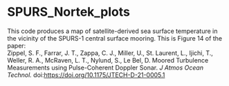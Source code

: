 # SPURS_Nortek_plots
This code produces a map of satellite-derived sea surface temperature in the vicinity of the SPURS-1 central surface mooring.  This is Figure 14 of the paper:\
Zippel, S. F., Farrar, J. T., Zappa, C. J., Miller, U., St. Laurent, L., Ijichi, T., Weller, R. A., McRaven, L. T., Nylund, S., Le Bel, D. Moored Turbulence Measurements using Pulse-Coherent Doppler Sonar. _J Atmos Ocean Technol._ doi:https://doi.org/10.1175/JTECH-D-21-0005.1


